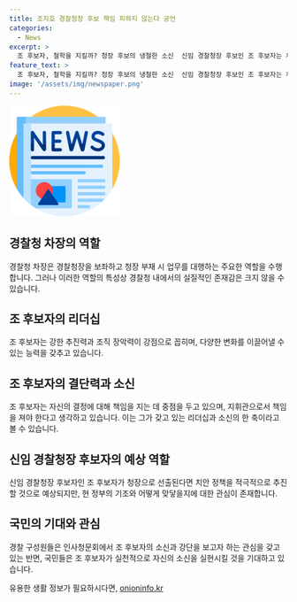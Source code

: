 ```yaml
---
title: 조지호 경찰청장 후보 책임 피하지 않는다 공언
categories:
  - News
excerpt: >
  조 후보자, 철학을 지킬까? 청장 후보의 냉철한 소신  신임 경찰청장 후보인 조 후보자는 체계적이고 꼼꼼한 업무 스타일로 알려져 있다. 근면성과 강한 추진력을 갖춘 그는 현재 위치에 어떤 소신과 철학을 지니고 있을지 궁금증을 자아낸다. 그의 철학은 책임과 관련돼 있으며, 실천으로 나타나기를 기대하는 것이다. 경찰 체계의 변화와 업무 수행 방식은 물론, 치안 정책에 대한 적극적인 모습을 기대하는 시선도 높다. 그러나 수사·기소 분리 이슈와 같은 현 정부의 기조와의 조화에 대한 관심도 깊다. 조 후보자의 소신과 강단을 확인할 인사청문회가 기대된다. 만일 청장으로 선출된다면, 그의 철학이 실천으로 이어지기를 국민들은 기대하고 있다.
feature_text: >
  조 후보자, 철학을 지킬까? 청장 후보의 냉철한 소신  신임 경찰청장 후보인 조 후보자는 체계적이고 꼼꼼한 업무 스타일로 알려져 있다. 근면성과 강한 추진력을 갖춘 그는 현재 위치에 어떤 소신과 철학을 지니고 있을지 궁금증을 자아낸다. 그의 철학은 책임과 관련돼 있으며, 실천으로 나타나기를 기대하는 것이다. 경찰 체계의 변화와 업무 수행 방식은 물론, 치안 정책에 대한 적극적인 모습을 기대하는 시선도 높다. 그러나 수사·기소 분리 이슈와 같은 현 정부의 기조와의 조화에 대한 관심도 깊다. 조 후보자의 소신과 강단을 확인할 인사청문회가 기대된다. 만일 청장으로 선출된다면, 그의 철학이 실천으로 이어지기를 국민들은 기대하고 있다.
image: '/assets/img/newspaper.png'
---
```


<p><img src="/assets/img/newspaper.png" alt="kimp 속보" /></p>

<h2 data-ke-size="size26">경찰청 차장의 역할</h2>

<p data-ke-size="size16">경찰청 차장은 경찰청장을 보좌하고 청장 부재 시 업무를 대행하는 주요한 역할을 수행합니다. 그러나 이러한 역할의 특성상 경찰청 내에서의 실질적인 존재감은 크지 않을 수 있습니다.</p>

<h2 data-ke-size="size26">조 후보자의 리더십</h2>

<p data-ke-size="size16">조 후보자는 강한 추진력과 조직 장악력이 강점으로 꼽히며, 다양한 변화를 이끌어낼 수 있는 능력을 갖추고 있습니다.</p>

<h2 data-ke-size="size26">조 후보자의 결단력과 소신</h2>

<p data-ke-size="size16">조 후보자는 자신의 결정에 대해 책임을 지는 데 중점을 두고 있으며, 지휘관으로서 책임을 져야 한다고 생각하고 있습니다. 이는 그가 갖고 있는 리더십과 소신의 한 축이라고 볼 수 있습니다.</p>

<h2 data-ke-size="size26">신임 경찰청장 후보자의 예상 역할</h2>

<p data-ke-size="size16">신임 경찰청장 후보자인 조 후보자가 청장으로 선출된다면 치안 정책을 적극적으로 추진할 것으로 예상되지만, 현 정부의 기조와 어떻게 맞닿을지에 대한 관심이 존재합니다.</p>

<h2 data-ke-size="size26">국민의 기대와 관심</h2>

<p data-ke-size="size16">경찰 구성원들은 인사청문회에서 조 후보자의 소신과 강단을 보고자 하는 관심을 갖고 있는 반면, 국민들은 조 후보자가 실천적으로 자신의 소신을 실현시킬 것을 기대하고 있습니다.</p>
유용한 생활 정보가 필요하시다면, <a href="https://onioninfo.kr" rel="dofollow">onioninfo.kr</a>


